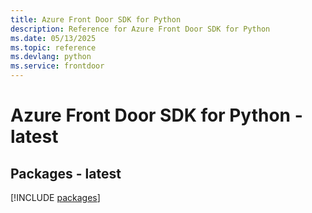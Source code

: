 ```yaml
---
title: Azure Front Door SDK for Python
description: Reference for Azure Front Door SDK for Python
ms.date: 05/13/2025
ms.topic: reference
ms.devlang: python
ms.service: frontdoor
---
```

# Azure Front Door SDK for Python - latest
## Packages - latest
[!INCLUDE [packages](front-door-index.md)]